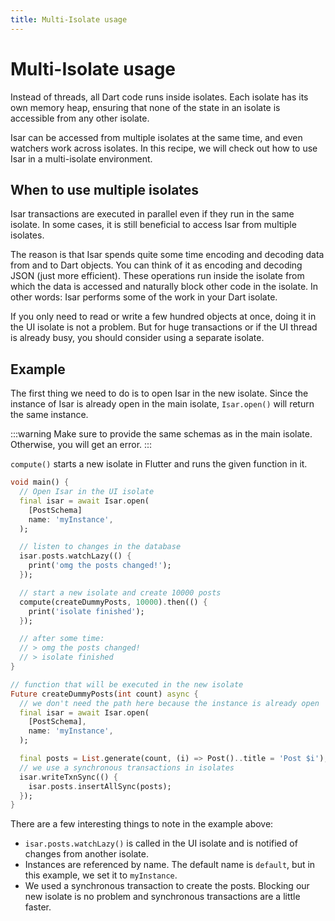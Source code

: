 ```yaml
---
title: Multi-Isolate usage
---
```


# Multi-Isolate usage

Instead of threads, all Dart code runs inside isolates. Each isolate has its own memory heap, ensuring that none of the state in an isolate is accessible from any other isolate.

Isar can be accessed from multiple isolates at the same time, and even watchers work across isolates. In this recipe, we will check out how to use Isar in a multi-isolate environment.

## When to use multiple isolates

Isar transactions are executed in parallel even if they run in the same isolate. In some cases, it is still beneficial to access Isar from multiple isolates.

The reason is that Isar spends quite some time encoding and decoding data from and to Dart objects. You can think of it as encoding and decoding JSON (just more efficient). These operations run inside the isolate from which the data is accessed and naturally block other code in the isolate. In other words: Isar performs some of the work in your Dart isolate.

If you only need to read or write a few hundred objects at once, doing it in the UI isolate is not a problem. But for huge transactions or if the UI thread is already busy, you should consider using a separate isolate.

## Example

The first thing we need to do is to open Isar in the new isolate. Since the instance of Isar is already open in the main isolate, `Isar.open()` will return the same instance.

:::warning
Make sure to provide the same schemas as in the main isolate. Otherwise, you will get an error.
:::

`compute()` starts a new isolate in Flutter and runs the given function in it.

```dart
void main() {
  // Open Isar in the UI isolate
  final isar = await Isar.open(
    [PostSchema]
    name: 'myInstance',
  );

  // listen to changes in the database
  isar.posts.watchLazy(() {
    print('omg the posts changed!');
  });

  // start a new isolate and create 10000 posts
  compute(createDummyPosts, 10000).then(() {
    print('isolate finished');
  });

  // after some time:
  // > omg the posts changed!
  // > isolate finished
}

// function that will be executed in the new isolate
Future createDummyPosts(int count) async {
  // we don't need the path here because the instance is already open
  final isar = await Isar.open(
    [PostSchema],
    name: 'myInstance',
  );

  final posts = List.generate(count, (i) => Post()..title = 'Post $i');
  // we use a synchronous transactions in isolates
  isar.writeTxnSync(() {
    isar.posts.insertAllSync(posts);
  });
}
```

There are a few interesting things to note in the example above:

- `isar.posts.watchLazy()` is called in the UI isolate and is notified of changes from another isolate.
- Instances are referenced by name. The default name is `default`, but in this example, we set it to `myInstance`.
- We used a synchronous transaction to create the posts. Blocking our new isolate is no problem and synchronous transactions are a little faster.
